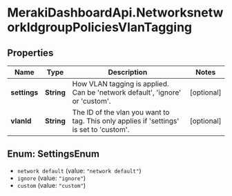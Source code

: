 # MerakiDashboardApi.NetworksnetworkIdgroupPoliciesVlanTagging

## Properties
Name | Type | Description | Notes
------------ | ------------- | ------------- | -------------
**settings** | **String** | How VLAN tagging is applied. Can be &#x27;network default&#x27;, &#x27;ignore&#x27; or &#x27;custom&#x27;. | [optional] 
**vlanId** | **String** | The ID of the vlan you want to tag. This only applies if &#x27;settings&#x27; is set to &#x27;custom&#x27;. | [optional] 

<a name="SettingsEnum"></a>
## Enum: SettingsEnum

* `network default` (value: `"network default"`)
* `ignore` (value: `"ignore"`)
* `custom` (value: `"custom"`)


